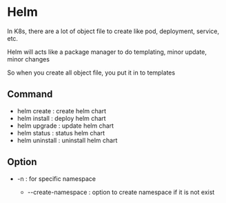 # Helm
In K8s, there are a lot of object file to create like pod, deployment, service, etc.

Helm will acts like a package manager to do templating, minor update, minor changes

So when you create all object file, you put it in to templates

## Command
- helm create <helm-folder-path> : create helm chart
- helm install <release-name> <helm-folder-path> : deploy helm chart
- helm upgrade <release-name> <helm-folder-path> : update helm chart
- helm status <release-name> <helm-folder-path> : status helm chart
- helm uninstall <release-name> <helm-folder-path> : uninstall helm chart

## Option
- -n <namespace> : for specific namespace
  - --create-namespace :  option to create namespace if it is not exist